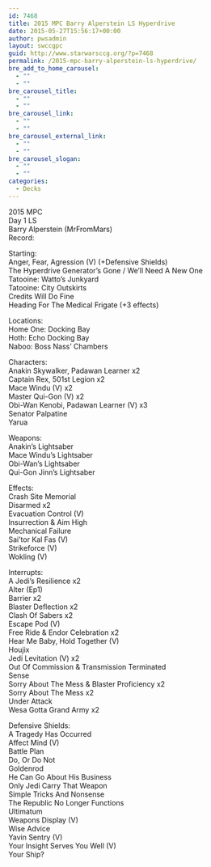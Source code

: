 ```yaml
---
id: 7468
title: 2015 MPC Barry Alperstein LS Hyperdrive
date: 2015-05-27T15:56:17+00:00
author: pwsadmin
layout: swccgpc
guid: http://www.starwarsccg.org/?p=7468
permalink: /2015-mpc-barry-alperstein-ls-hyperdrive/
bre_add_to_home_carousel:
  - ""
  - ""
bre_carousel_title:
  - ""
  - ""
bre_carousel_link:
  - ""
  - ""
bre_carousel_external_link:
  - ""
  - ""
bre_carousel_slogan:
  - ""
  - ""
categories:
  - Decks
---
```

2015 MPC  
Day 1 LS  
Barry Alperstein (MrFromMars)  
Record: 

Starting:  
Anger, Fear, Agression (V) (+Defensive Shields)  
The Hyperdrive Generator&#8217;s Gone / We&#8217;ll Need A New One  
Tatooine: Watto&#8217;s Junkyard  
Tatooine: City Outskirts  
Credits Will Do Fine  
Heading For The Medical Frigate (+3 effects)

Locations:  
Home One: Docking Bay  
Hoth: Echo Docking Bay  
Naboo: Boss Nass&#8217; Chambers

Characters:  
Anakin Skywalker, Padawan Learner x2  
Captain Rex, 501st Legion x2  
Mace Windu (V) x2  
Master Qui-Gon (V) x2  
Obi-Wan Kenobi, Padawan Learner (V) x3  
Senator Palpatine  
Yarua

Weapons:  
Anakin&#8217;s Lightsaber  
Mace Windu&#8217;s Lightsaber  
Obi-Wan&#8217;s Lightsaber  
Qui-Gon Jinn&#8217;s Lightsaber

Effects:  
Crash Site Memorial  
Disarmed x2  
Evacuation Control (V)  
Insurrection & Aim High  
Mechanical Failure  
Sai&#8217;tor Kal Fas (V)  
Strikeforce (V)  
Wokling (V)

Interrupts:  
A Jedi&#8217;s Resilience x2  
Alter (Ep1)  
Barrier x2  
Blaster Deflection x2  
Clash Of Sabers x2  
Escape Pod (V)  
Free Ride & Endor Celebration x2  
Hear Me Baby, Hold Together (V)  
Houjix  
Jedi Levitation (V) x2  
Out Of Commission & Transmission Terminated  
Sense  
Sorry About The Mess & Blaster Proficiency x2  
Sorry About The Mess x2  
Under Attack  
Wesa Gotta Grand Army x2

Defensive Shields:  
A Tragedy Has Occurred  
Affect Mind (V)  
Battle Plan  
Do, Or Do Not  
Goldenrod  
He Can Go About His Business  
Only Jedi Carry That Weapon  
Simple Tricks And Nonsense  
The Republic No Longer Functions  
Ultimatum  
Weapons Display (V)  
Wise Advice  
Yavin Sentry (V)  
Your Insight Serves You Well (V)  
Your Ship?